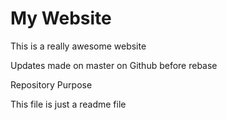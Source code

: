 # My Website

This is a really awesome website

Updates made on master on Github before rebase

 Repository Purpose 

This file is just a readme file
